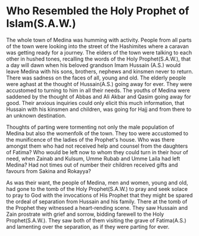 Who Resembled the Holy Prophet of Islam(S.A.W.)
===============================================

The whole town of Medina was humming with activity. People from all
parts of the town were looking into the street of the Hashimites where a
caravan was getting ready for a journey. The elders of the town were
talking to each other in hushed tones, recalling the words of the Holy
Prophet(S.A.W.), that a day will dawn when his beloved grandson Imam
Hussain (A.S.) would leave Medina with his sons, brothers, nephews and
kinsmen never to return. There was sadness on the faces of all, young
and old. The elderly people were aghast at the thought of Hussain(A.S.)
going away for ever. They were accustomed to turning to him in all their
needs. The youths of Medina were saddened by the thought of Abbas and
Ali Akbar and Qasim going away for good. Their anxious inquiries could
only elicit this much information, that Hussain with his kinsmen and
children, was going for Hajj and from there to an unknown destination.

Thoughts of parting were tormenting not only the male population of
Medina but also the womenfolk of the town. They too were accustomed to
the munificence of the ladies of the Prophet's house. Who was there
amongst them who had not received help and counsel from the daughters of
Fatima? Who would be left now to whom they could turn in their hour of
need, when Zainab and Kulsum, Umme Rubab and Umme Laila had left Medina?
Had not times out of number their children received gifts and favours
from Sakina and Rokayya?

As was their want, the people of Medina, men and women, young and old,
had gone to the tomb of the Holy Prophet(S.A.W.) to pray and seek solace
to pray to God with the invocations of His Prophet that they might be
spared the ordeal of separation from Hussain and his family. There at
the tomb of the Prophet they witnessed a heart-rending scene. They saw
Hussain and Zain prostrate with grief and sorrow, bidding farewell to
the Holy Prophet(S.A.W.). They saw both of them visiting the grave of
Fatima(A.S.) and lamenting over the separation, as if they were parting
for ever.


